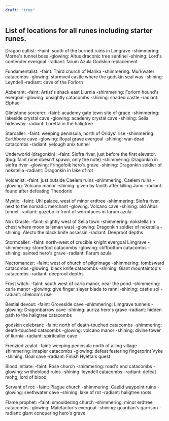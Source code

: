 ```yaml
---
draft: "true"
---
```

## List of locations for all runes including starter runes.
Dragon cultist:
-Faint: south of the burned ruins in Limgrave
-shimmering: Morne's tunnel boss
-glowing: Altus draconic tree sentinel
-shining: Lord's contender evergoal
-radiant: farum Azula Godskin replacement

Fundamentalist:
-faint: Third church of Marika
-shimmering: Murkwater catacombs
-glowing: stormveil castle where the godskin seal was
-shining: Leyndell
-radiant: cave of the Forlorn

Abberant:
-faint: Artist's shack east Liurnia
-shimmering: Forlorn hound's evergoal
-glowing: unsightly catacombs
-shining: shaded castle
-radiant: Elphael

Glintstone sorcerer:
-faint: academy gate town site of grace
-shimmering: lakeside crystal cave
-glowing: academy crystal cave
-shining: Selia hideaway
-radiant: Loretta in the haligtree

Starcaller:
-faint: weeping peninsula, north of Oridys' rise
-shimmering: Earthbore cave
-glowing: Royal grave evergoal
-shining: war-dead catacombs
-radiant: yelough anix tunnel

Underworld (dragonkin):
-faint: Siofra river, just before the first elevator. (bug: faint rune doesn't spawn, only the note)
-shimmering: Dragonkin in siofra river
-glowing: Fringefolk hero's grave
-shining: Dragonkin soldier of nokstella
-radiant: Dragonkin in lake of rot

Volcanist:
-faint: just outside Caelem ruins
-shimmering: Caelem ruins
-glowing: Volcano manor
-shining: given by tanith after killing Juno
-radiant: found after defeating Theodorix

Mystic:
-faint: Uhl palace, west of minor erdtree
-shimmering: Siofra river, next to the nomadic merchant
-glowing: Volcano cave
-shining: old Altus tunnel
-radiant: gazebo in front of wormfaces in farum azula

Nox Oracle:
-faint: slightly west of Selia town
-shimmering: nokstella (in chest where moon talisman was)
-glowing: Dragonkin soldier of nokstella
-shining: Alecto the black knife assassin
-radiant: Deeproot depths

Stormcaller:
-faint: north-west of crucible knight evergoal Limgrave
-shimmering: stormfoot catacombs
-glowing: cliffbottom catacombs
-shining: sainted hero's grave
-radiant: Farum azula

Necromancer:
-faint: west of church of pilgrimage
-shimmering: tombsward catacombs
-glowing: black knife catacombs
-shining: Giant mountaintop's catacombs
-radiant: deeproot depths

Frost witch:
-faint: south west of caria manor, near the pond
-shimmering: caria manor
-glowing: give finger slayer blade to ranni
-shining: castle sol
-radiant: chelona's rise

Bestial devout:
-faint: Groveside cave
-shimmering: Limgrave tunnels
-glowing: Dragonbarrow cave
-shining: auriza hero's grave
-radiant: hidden path to the haligtree catacombs

godskin celebrant:
-faint: north of death-touched catacombs
-shimmering: death-touched catacombs
-glowing: volcano manor
-shining: divine tower of liurnia
-radiant: spiritcaller cave

Frenzied zealot
-faint: weeping peninsula north of ailing village
-shimmering: imapler catacombs
-glowing: defeat festering fingerprint Vyke
-shining: Goal cave
-radiant: Finish Hyetta's quest

Blood initiate:
-faint: Rose church
-shimmering: road's end catacombs
-glowing: writheblood ruins
-shining: leyndell catacombs
-radiant: defeat mohg, lord of blood

Servant of rot:
-faint: Plague church
-shimmering: Caelid waypoint ruins
-glowing: seethwater cave
-shining: lake of rot
-radiant: haligtree roots

Flame prophet:
-faint: smouldering church
-shimmering: minor erdtree catacombs
-glowing: Malefactor's evergoal
-shining: guardian's garrison
-radiant: giant conquering hero's grave
